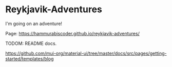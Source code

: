 # Reykjavik-Adventures
I'm going on an adventure!

Page: https://hammurabiscoder.github.io/reykjavik-adventures/

TODOM: README docs.

https://github.com/mui-org/material-ui/tree/master/docs/src/pages/getting-started/templates/blog
